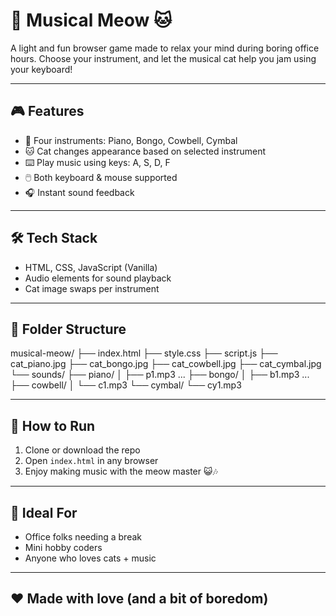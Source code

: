 # 🎵 Musical Meow 🐱

A light and fun browser game made to relax your mind during boring office hours. Choose your instrument, and let the musical cat help you jam using your keyboard!

---

## 🎮 Features

- 🎹 Four instruments: Piano, Bongo, Cowbell, Cymbal
- 🐱 Cat changes appearance based on selected instrument
- ⌨️ Play music using keys: A, S, D, F
- 🖱️ Both keyboard & mouse supported
- 🎧 Instant sound feedback

---

## 🛠️ Tech Stack

- HTML, CSS, JavaScript (Vanilla)
- Audio elements for sound playback
- Cat image swaps per instrument

---

## 📁 Folder Structure

musical-meow/
├── index.html
├── style.css
├── script.js
├── cat_piano.jpg
├── cat_bongo.jpg
├── cat_cowbell.jpg
├── cat_cymbal.jpg
└── sounds/
├── piano/
│ ├── p1.mp3 ...
├── bongo/
│ ├── b1.mp3 ...
├── cowbell/
│ └── c1.mp3
└── cymbal/
└── cy1.mp3


---

## 🚀 How to Run

1. Clone or download the repo  
2. Open `index.html` in any browser  
3. Enjoy making music with the meow master 😺🎶

---

## 🧠 Ideal For

- Office folks needing a break  
- Mini hobby coders  
- Anyone who loves cats + music  

---

## ❤️ Made with love (and a bit of boredom)

